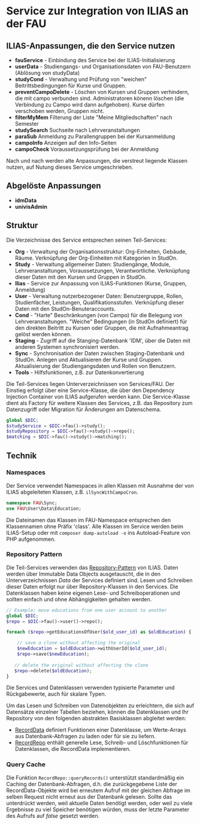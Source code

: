 # Service zur Integration von ILIAS an der FAU

## ILIAS-Anpassungen, die den Service nutzen

- **fauService** - Einbindung des Service bei der ILIAS-Initialisierung
- **userData** - Studiengangs- und Organisationsdaten von FAU-Benutzern (Ablösung von studyData)
- **studyCond** - Verwaltung und Prüfung von "weichen" Beitrittsbedingungen für Kurse und Gruppen.
- **preventCampoDelete** - Löschen von Kursen und Gruppen verhindern, die mit campo verbunden sind. Administratoren könenn löschen (die Verbindung zu Campo wird dann aufgehoben). Kurse dürfen verschoben werden, Gruppen nicht.
- **filterMyMem** Filterung der Liste "Meine Mitgliedschaften" nach Semester
- **studySearch** Suchseite nach Lehrveranstaltungen
- **paraSub** Anmeldung zu Parallengruppen bei der Kursanmeldung
- **campoInfo** Anzeigen auf den Info-Seiten
- **campoCheck** Voraussetzungsprüfung bei der Anmeldung

Nach und nach werden alte Anpassungen, die verstreut liegende Klassen nutzen, auf Nutung dieses Service umgeschrieben.

## Abgelöste Anpassungen

- **idmData** 
- **univisAdmin**

## Struktur

Die Verzeichnisse des Service entsprechen seinen Teil-Services: 

- **Org** - Verwaltung der Organisationsstruktur: Org-Einheiten, Gebäude, Räume. Verknüpfung der Org-Einheiten mit Kategorien in StudOn.
- **Study** - Verwaltung allgemeiner Daten: Studiengänge, Module, Lehrveranstaltungen, Voraussetzungen, Verantwortliche. Verknüpfung dieser Daten mit den Kursen und Gruppen in StudOn.
- **Ilias** - Service zur Anpassung von ILIAS-Funktionen (Kurse, Gruppen, Anmeldung)
- **User** - Verwaltung nutzerbezogener Daten: Benutzergruppe, Rollen, Studienfächer, Leistungen, Qualifikationsstufen. Verknüpfung dieser Daten mit den StudOn-Benuteraccounts.
- **Cond** - "Harte" Beschränkungen (von Campo) für die Belegung von Lehrveranstaltungen. "Weiche" Bedingungen (in StudOn definiert) für den direkten Beitritt zu Kursen oder Gruppen, die mit Aufnahmeantrag gelöst werden können.
- **Staging** - Zugriff auf die Stanging-Datenbank 'IDM', über die Daten mit anderen Systemen synchronisiert werden.
- **Sync** - Synchronisation der Daten zwischen Staging-Datenbank und StudOn. Anlegen und Aktualisieren der Kurse und Gruppen. Aktualisierung der Studiengangsdaten und Rollen von Benutzern.
- **Tools** - Hilfsfunktionen, z.B. zur Datenkonvertierung

Die Teil-Services liegen Unterverzeichnissen von Services/FAU. Der Einstieg erfolgt über eine Service-Klasse, die über den Dependency Injection Container von ILIAS aufgerufen werden kann. Die Service-Klasse dient als Factory für weitere Klassen des Services, z.B. das Repository zum Datenzugriff oder Migration für Änderungen am Datenschema.

````php
global $DIC;
$studyService = $DIC->fau()->study();
$studyRepository = $DIC->fau()->study()->repo();
$matching = $DIC->fau()->study()->matching();
````


## Technik

### Namespaces

Der Service verwendet Namespaces in allen Klassen mit Ausnahme der von ILIAS abgeleiteten Klassen, z.B. `ilSyncWithCampoCron`.

````php
namespace FAU\Sync;
use FAU\User\Data\Education;
````

Die Dateinamen das Klassen im FAU-Namespace entsprechen den Klassennamen ohne Präfix 'class'.
Alle Klassen im Service werden beim ILIAS-Setup oder mit `composer dump-autoload -o` ins Autoload-Feature von PHP aufgenommen.


### Repository Pattern

Die Teil-Services verwenden das [Repository-Pattern](/docs/development/repository-pattern.md) von ILIAS. Daten werden über Immutable Data Objects ausgetauscht, die in den Unterverzeichnissen *Data* der Services definiert sind. Lesen und Schreiben dieser Daten erfolgt nur über Repository-Klassen in den Services. Die Datenklassen haben keine eigenen Lese- und Schreiboperationen und sollten einfach und ohne Abhängigkeiten gehalten werden.

````php
// Example: move educations from one user account to another
global $DIC;
$repo = $DIC->fau()->user()->repo();

foreach ($repo->getEducationsOfUser($old_user_id) as $oldEducation) {

    // save a clone without affecting the original
    $newEducation = $oldEducation->withUserId($old_user_id); 
    $repo->save($newEducation);
    
   // delete the original without affecting the clone
   $repo->delete($oldEducation);
}
````
Die Services und Datenklassen verwenden typisierte Parameter und Rückgabewerte, auch für skalare Typen.

Um das Lesen und Schreiben von Datenobjekten zu erleichtern, die sich auf Datensätze einzelner Tabellen beziehen, können die Datenklassen und Ihr Repository von den folgenden abstrakten Basisklassen abgleitet werden:

- [RecordData](RecordData.php) definiert Funktionen einer Datenklasse, um Werte-Arrays aus Datenbank-Abfragen zu laden oder für sie zu liefern.
- [RecordRepo](RecordRepo.php) enthält generelle Lese, Schreib- und Löschfunktionen für Datenklassen, die RecordData implementieren.

### Query Cache

Die Funktion ``RecordRepo::queryRecords()`` unterstützt standardmäßig ein Caching der Datenbank-Abfragen, d.h. die zurückgegebene Liste der RecordData-Objekte wird bei erneutem Aufruf mit der gleichen Abfrage im selben Request nicht erneut aus der Datenbank gelesen. Sollte das unterdrückt werden, weil aktuelle Daten benötigt werden, oder weil zu viele Ergebnisse zu viel Speicher benötigen würden, muss der letzte Parameter des Aufrufs auf *false* gesetzt werden.  